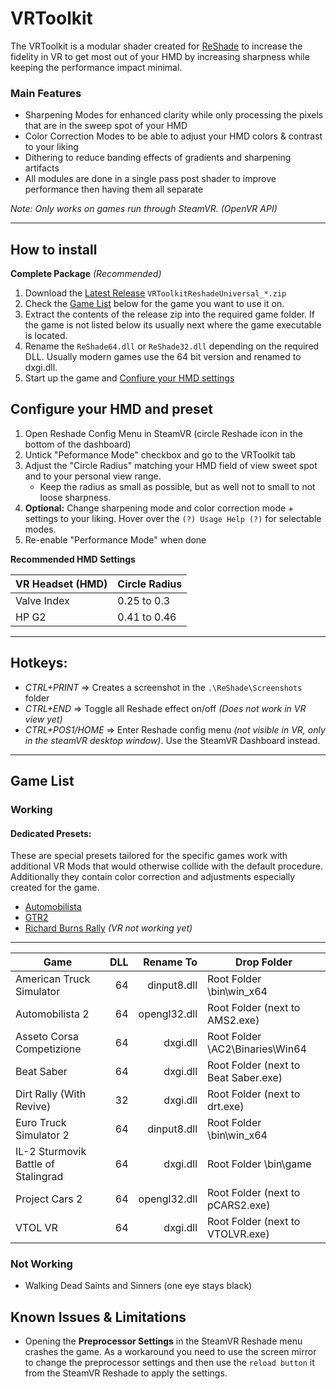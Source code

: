 VRToolkit
=======

The VRToolkit is a modular shader created for [ReShade](https://github.com/crosire/reshade) 
to increase the fidelity in VR to get most out of your HMD by increasing sharpness while keeping the performance impact minimal.

### Main Features

- Sharpening Modes for enhanced clarity while only processing the pixels that are in the sweep spot of your HMD
- Color Correction Modes to be able to adjust your HMD colors & contrast to your liking
- Dithering to reduce banding effects of gradients and sharpening artifacts
- All modules are done in a single pass post shader to improve performance then having them all separate

*Note: Only works on games run through SteamVR. (OpenVR API)*

-----------------------------
 How to install
-----------------------------

**Complete Package** *(Recommended)*

1. Download the [Latest Release](https://gitlab.com/Retrolux/reshade-vrtoolkit/-/releases) `VRToolkitReshadeUniversal_*.zip`
2. Check the [Game List](https://gitlab.com/Retrolux/reshade-vrtoolkit#game-list) 
   below for the game you want to use it on.    
3. Extract the contents of the release zip into the required game folder. 
   If the game is not listed below its usually next where the game executable is located.
4. Rename the `ReShade64.dll` or `ReShade32.dll` depending on the required DLL. 
   Usually modern games use the 64 bit version and renamed to dxgi.dll.
5. Start up the game and [Confiure your HMD settings](https://gitlab.com/Retrolux/reshade-vrtoolkit#configure-your-hmd-and-preset) 


## Configure your HMD and preset

1. Open Reshade Config Menu in SteamVR (circle Reshade icon in the bottom of the dashboard)
2. Untick "Peformance Mode" checkbox and go to the VRToolkit tab
3. Adjust the "Circle Radius" matching your HMD field of view sweet spot and to your personal view range.
   - Keep the radius as small as possible, but as well not to small to not loose sharpness.
4. **Optional:** Change sharpening mode and color correction mode + settings to your liking.
   Hover over the `(?) Usage Help (?)` for selectable modes.
5. Re-enable "Performance Mode" when done 

**Recommended HMD Settings**

|  VR Headset (HMD)          | Circle Radius |
| -------------------------- | ------------- |
| Valve Index                |  0.25 to 0.3  |
| HP G2                      |  0.41 to 0.46 |

-----------------------------
Hotkeys:
-----------------------------

- *CTRL+PRINT* => Creates a screenshot in the `.\ReShade\Screenshots` folder
- *CTRL+END* => Toggle all Reshade effect on/off *(Does not work in VR view yet)*
- *CTRL+POS1/HOME* => Enter Reshade config menu *(not visible in VR, only in the steamVR desktop window)*.
   Use the SteamVR Dashboard instead.

-----------------------------
Game List
-----------------------------

### Working

#### Dedicated Presets:
These are special presets tailored for the specific games work with additional VR Mods that would otherwise collide with the default procedure.
Additionally they contain color correction and adjustments especially created for the game.

- [Automobilista](https://www.racedepartment.com/downloads/retrolux-reshade-automobilista.30742/)
- [GTR2](https://www.racedepartment.com/downloads/retrolux-reshade-gtr2.42342/)
- [Richard Burns Rally](https://www.racedepartment.com/threads/reshade-preset-for-rbr.166023/) *(VR not working yet)*

---

| Game                                | DLL         | Rename To      | Drop Folder                                      |
| ----------------------------------- | -----------:| --------------:|------------------------------------------------- |
| American Truck Simulator            |          64 |  dinput8.dll   | Root Folder \bin\win_x64                         |
| Automobilista 2                     |          64 |  opengl32.dll  | Root Folder (next to AMS2.exe)                   |
| Asseto Corsa Competizione           |          64 |  dxgi.dll      | Root Folder \AC2\Binaries\Win64                  |
| Beat Saber                          |          64 |  dxgi.dll      | Root Folder (next to Beat Saber.exe)             |
| Dirt Rally (With Revive)            |          32 |  dxgi.dll      | Root Folder (next to drt.exe)                    |
| Euro Truck Simulator 2              |          64 |  dinput8.dll   | Root Folder \bin\win_x64                         |
| IL-2 Sturmovik Battle of Stalingrad |          64 |  dxgi.dll      | Root Folder \bin\game                            |
| Project Cars 2                      |          64 |  opengl32.dll  | Root Folder (next to pCARS2.exe)                 |
| VTOL VR                             |          64 |  dxgi.dll      | Root Folder (next to VTOLVR.exe)                 |

### Not Working

- Walking Dead Saints and Sinners (one eye stays black)


Known Issues & Limitations
---------
- Opening the **Preprocessor Settings** in the SteamVR Reshade menu crashes the game. 
  As a workaround you need to use the screen mirror to change the preprocessor settings
  and then use the `reload button` it from the SteamVR Reshade to apply the settings.  
